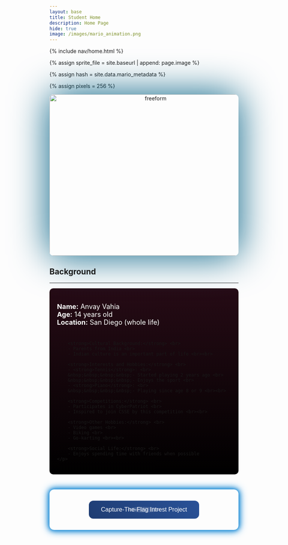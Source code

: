 ```yaml
---
layout: base
title: Student Home 
description: Home Page
hide: true
image: /images/mario_animation.png
---
```

<!-- Liquid:  statements -->
{% include nav/home.html %}
<!--- Concatenation of site URL to frontmatter image  --->
{% assign sprite_file = site.baseurl | append: page.image %}
<!--- Has is a list variable containing mario metadata for sprite --->
{% assign hash = site.data.mario_metadata %}  
<!--- Size width/height of Sprit images --->
{% assign pixels = 256 %} 

<!--- HTML for page contains <p> tag named "Mario" and class properties for a "sprite"  -->

<p id="mario" class="sprite"></p>
  
<!--- Embedded Cascading Style Sheet (CSS) rules, 
        define how HTML elements look 
--->
<style>

  /*CSS style rules for the id and class of the sprite...
  */
  .sprite {
    height: {{pixels}}px;
    width: {{pixels}}px;
    background-image: url('{{sprite_file}}');
    background-repeat: no-repeat;
  }

  /*background position of sprite element
  */
  #mario {
    background-position: calc({{animations[0].col}} * {{pixels}} * -1px) calc({{animations[0].row}} * {{pixels}}* -1px);
  }

</style>

<script>
  ////////// convert YML hash to javascript key:value objects /////////

  var mario_metadata = {}; //key, value object
  {% for key in hash %}  
  
  var key = "{{key | first}}"  //key
  var values = {} //values object
  values["row"] = {{key.row}}
  values["col"] = {{key.col}}
  values["frames"] = {{key.frames}}
  mario_metadata[key] = values; //key with values added

  {% endfor %}

  ////////// game object for player /////////

  class Mario {
    constructor(meta_data) {
      this.tID = null;  //capture setInterval() task ID
      this.positionX = 0;  // current position of sprite in X direction
      this.currentSpeed = 0;
      this.marioElement = document.getElementById("mario"); //HTML element of sprite
      this.pixels = {{pixels}}; //pixel offset of images in the sprite, set by liquid constant
      this.interval = 100; //animation time interval
      this.obj = meta_data;
      this.marioElement.style.position = "absolute";
    }

    animate(obj, speed) {
      let frame = 0;
      const row = obj.row * this.pixels;
      this.currentSpeed = speed;

      this.tID = setInterval(() => {
        const col = (frame + obj.col) * this.pixels;
        this.marioElement.style.backgroundPosition = `-${col}px -${row}px`;
        this.marioElement.style.left = `${this.positionX}px`;

        this.positionX += speed;
        frame = (frame + 1) % obj.frames;

        const viewportWidth = window.innerWidth;
        if (this.positionX > viewportWidth - this.pixels) {
          document.documentElement.scrollLeft = this.positionX - viewportWidth + this.pixels;
        }
      }, this.interval);
    }

    startWalking() {
      this.stopAnimate();
      this.animate(this.obj["Walk"], 3);
    }
    startWalkingLeft() {
      this.stopAnimate();
      this.animate(this.obj["WalkL"], -3);
    }

    startRunning() {
      this.stopAnimate();
      this.animate(this.obj["Run1"], 6);
    }

    startRunningLeft() {
      this.stopAnimate();
      this.animate(this.obj["Run1L"], -6);
    }

    startPuffing() {
      this.stopAnimate();
      this.animate(this.obj["Puff"], 0);
    }

    startCheering() {
      this.stopAnimate();
      this.animate(this.obj["Cheer"], 0);
    }

    startCheeringL() {
      this.stopAnimate();
      this.animate(this.obj["CheerL"], 0);
    }

    startFlipping() {
      this.stopAnimate();
      this.animate(this.obj["Flip"], 0);
    }

    startFlippingL() {
      this.stopAnimate();
      this.animate(this.obj["FlipL"], 0);
    }

    startResting() {
      this.stopAnimate();
      this.animate(this.obj["Rest"], 0);
    }

    stopAnimate() {
      clearInterval(this.tID);
    }
  }

  const mario = new Mario(mario_metadata);

  ////////// event control /////////

  window.addEventListener("keydown", (event) => {
    if (event.key === "ArrowRight" || event.key==="d") {   //here I changed it to be right arrow key OR D key, same applied for other keys like down and left
      event.preventDefault();
      if (event.repeat) {
        mario.startCheering();
      } else {
        if (mario.currentSpeed === 0) {
          mario.startWalking();
        } else if (mario.currentSpeed === 3) {
          mario.startRunning();
        }  else if (mario.currentSpeed === -3) {
          mario.startWalking();
        } else if (mario.currentSpeed === -6) {
          mario.startWalking();
        }
      }
    } else if (event.key === "s"||event.key==="ArrowDown") {
      event.preventDefault();
      if (event.repeat) {
        mario.stopAnimate();
      } else {
        mario.startFlippingL();
      }
    } else if (event.key === "w"||event.key==="ArrowUp") {
      event.preventDefault();
      if (event.repeat) {
        mario.stopAnimate();
      } else {
        mario.startFlipping();
      }
    } else if (event.key === "Space" || event.key===" ") {
      event.preventDefault();
      if (event.repeat) {
        mario.stopAnimate();
      } else {
        mario.startPuffing();
      }
    } else if (event.key === "ArrowLeft" || event.key==="a") {
      event.preventDefault();
      if (event.repeat) {
        mario.startCheeringL();
      } else {      // what happens in this giant if and else if statment is that based on the current speed of the sprite (like if its stationary, walking in the correct direction, or walking/running in the opposite directoion) it determines whether it will walk or run in the left direction
        if (mario.currentSpeed === 0) {
          mario.startWalkingLeft();
        } else if (mario.currentSpeed === -3) {
          mario.startRunningLeft();
        } else if (mario.currentSpeed === 3) {
          mario.startWalkingLeft();
        } else if (mario.currentSpeed === 6) {
          mario.startWalkingLeft();
        }
      }
    }
  });

  //touch events that enable animations
  window.addEventListener("touchstart", (event) => {
    event.preventDefault(); // prevent default browser action
    if (event.touches[0].clientX > window.innerWidth / 2) {
      // move right
      if (currentSpeed === 0) { // if at rest, go to walking
        mario.startWalking();
      } else if (currentSpeed === 3) { // if walking, go to running
        mario.startRunning();
      }
    } else {
      // move left
      mario.startPuffing();
    }
  });

  //stop animation on window blur
  window.addEventListener("blur", () => {
    mario.stopAnimate();
  });

  //start animation on window focus
  window.addEventListener("focus", () => {
     mario.startFlipping();
  });

  //start animation on page load or page refresh
  document.addEventListener("DOMContentLoaded", () => {
    // adjust sprite size for high pixel density devices
    const scale = window.devicePixelRatio;
    const sprite = document.querySelector(".sprite");
    sprite.style.transform = `scale(${0.4*scale})`;
    sprite.style.zIndex = "2";
    mario.startResting();
  });
</script>





<script src="https://ajax.googleapis.com/ajax/libs/jquery/3.7.1/jquery.min.js"></script>
<script>
  $(document).ready(function() {

      setTimeout(function(){
          $('body').addClass('loaded');
          $('h1').css('color','#222222');
      }, 2000);

      });
</script>

<div id="loader-wrapper">
  <div id="loader"></div>
  <div class="loader-section section-left"></div>
  <div class="loader-section section-right"></div>
</div>

<div style="text-align: center;">
    <img style="box-shadow: 0px 0px 100px #015F83; border-radius: 10px;" src="{{site.baseurl}}/images/AboutMe.png" height="430px" width="550px" alt="freeform"/>
</div>

## Background
-------------------------------------

<div style="background: linear-gradient(to bottom, #260b15, black); padding: 20px; border-radius: 10px;">
    <p style="color: white; font-size: 18px;"> 
        <strong>Name:</strong> Anvay Vahia <br>
        <strong>Age:</strong> 14 years old <br>
        <strong>Location:</strong> San Diego (whole life) <br><br>

        <strong>Cultural Background:</strong> <br>
        - Parents from India <br>
        - Indian culture is an important part of life <br><br>

        <strong>Interests and Hobbies:</strong> <br>
        - <strong>Tennis</strong>: <br>
        &nbsp;&nbsp;&nbsp;&nbsp;- Started playing 2 years ago <br>
        &nbsp;&nbsp;&nbsp;&nbsp;- Enjoys the sport <br>
        - <strong>Piano</strong>: <br>
        &nbsp;&nbsp;&nbsp;&nbsp;- Playing since age 8 or 9 <br><br>

        <strong>Competitions:</strong> <br>
        - Participates in CyberPatriot <br>
        - Inspired to join CSSE by this competition <br><br>

        <strong>Other Hobbies:</strong> <br>
        - Video games <br>
        - Biking <br>
        - Go-karting <br><br>

        <strong>Social Life:</strong> <br>
        - Enjoys spending time with friends when possible
    </p>
</div>



<div class="button-div" style="text-align: center; margin-top: 40px;">
    <a href="https://cyberlord09.github.io/AnvayDNHSCompSci//2023/12/04/PartnerPost.html" target="_blank">
        <button class="cool-button">Capture-The-Flag Intrest Project</button>
    </a>
</div>

<style>
.button-div {
    position: relative;
    padding: 20px;
    border-radius: 12px;
    animation: glowing 2s infinite;
}

@keyframes glowing {
    0% { box-shadow: 0 0 5px #3498db, 0 0 10px #3498db, 0 0 15px #3498db, 0 0 20px #3498db; }
    50% { box-shadow: 0 0 20px #3498db, 0 0 30px #3498db, 0 0 40px #3498db, 0 0 50px #3498db; }
    100% { box-shadow: 0 0 5px #3498db, 0 0 10px #3498db, 0 0 15px #3498db, 0 0 20px #3498db; }
}

.cool-button {
    background: linear-gradient(45deg, #1e3c72, #2a5298) !important; /* Cool blue gradient */
    border: none !important;
    color: white !important;
    padding: 15px 32px !important;
    text-align: center !important;
    text-decoration: none !important;
    display: inline-block !important;
    font-size: 16px !important;
    margin: 10px !important;
    cursor: pointer !important;
    transition: background 0.3s, transform 0.3s, box-shadow 0.3s !important;
    border-radius: 12px !important;
    position: relative !important;
    overflow: hidden !important;
}

.cool-button::before {
    content: "" !important;
    position: absolute !important;
    top: 50% !important;
    left: 50% !important;
    width: 300% !important;
    height: 300% !important;
    background: rgba(255, 255, 255, 0.15) !important;
    transition: all 0.75s !important;
    border-radius: 50% !important;
    transform: translate(-50%, -50%) scale(0.1) !important;
}

.cool-button:hover::before {
    transform: translate(-50%, -50%) scale(1) !important;
}

.cool-button:hover {
    background: linear-gradient(45deg, #2a5298, #1e3c72) !important; /* Hover blue gradient */
    transform: scale(1.1) !important;
    box-shadow: 0 8px 16px rgba(0, 0, 0, 0.2), 0 12px 40px rgba(0, 0, 0, 0.19) !important;
}

.cool-button:active {
    background: linear-gradient(45deg, #1b2a49, #162a4f) !important; /* Active blue gradient */
    transform: scale(0.9) !important;
    box-shadow: 0 4px 8px rgba(0, 0, 0, 0.2), 0 6px 20px rgba(0, 0, 0, 0.19) !important;
}
</style>